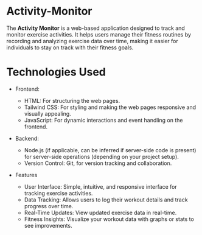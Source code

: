 # Activity-Monitor
The **Activity Monitor** is a web-based application designed to track and monitor exercise activities. It helps users manage their fitness routines by recording and analyzing exercise data over time, making it easier for individuals to stay on track with their fitness goals.

# Technologies Used
- Frontend:
  - HTML: For structuring the web pages.
  - Tailwind CSS: For styling and making the web pages responsive and visually appealing.
  - JavaScript: For dynamic interactions and event handling on the frontend.

- Backend:
  - Node.js (if applicable, can be inferred if server-side code is present) for server-side operations (depending on your project setup).
  - Version Control: Git, for version tracking and collaboration.

- Features
  - User Interface: Simple, intuitive, and responsive interface for tracking exercise activities.
  - Data Tracking: Allows users to log their workout details and track progress over time.
  - Real-Time Updates: View updated exercise data in real-time.
  - Fitness Insights: Visualize your workout data with graphs or stats to see improvements.

 <!--# How to Setup
 1. Clone this repository to your local machine:
    ```Bash []
    git clone https://github.com/Mridul-lucifer/Activity-Monitor.git
    ```
2. Navigate to the project directory:
    ```Bash []
    cd Activity-Monitor
    ```
3. If you need to install dependencies for the frontend:
   ```Bash []
    cd Activity-Monitor
    ```
-->
